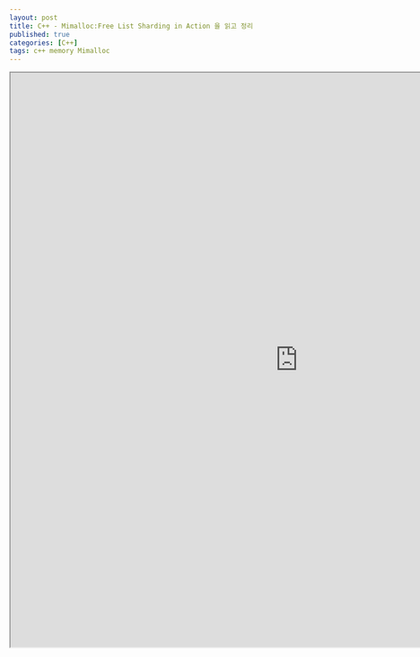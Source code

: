 ```yaml
---
layout: post
title: C++ - Mimalloc:Free List Sharding in Action 을 읽고 정리
published: true
categories: [C++]
tags: c++ memory Mimalloc
---
```

<iframe width="1024" height="1024" src="https://docs.google.com/document/d/e/2PACX-1vRaj95MhE1bMYF30dVP-xSbiJrASaFlF693zgj_nK5kmIzK8R5AJU1SHNh2RWfcFqz2OgoFHAIaax2V/pub?embedded=true"></iframe>   
  